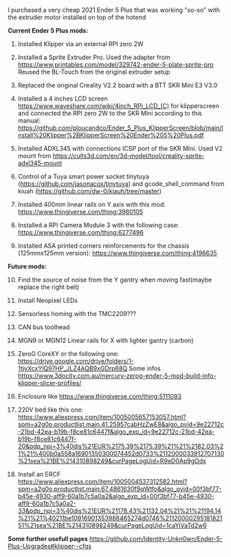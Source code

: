 I purchased a very cheap 2021 Ender 5 Plus that was working "so-so" with the extruder motor installed on top of the hotend

**Current Ender 5 Plus mods:**

1. Installed Klipper via an external RPI zero 2W
   
2. Installed a Sprite Extruder Pro. Used the adapter from https://www.printables.com/model/329742-ender-5-plate-sprite-pro Reused the BL-Touch from the original extruder setup
  
3. Replaced the original Creality V2.2 board with a BTT SKR Mini E3 V3.0
   
4. Installed a 4 inches LCD screen https://www.waveshare.com/wiki/4inch_RPi_LCD_(C) for klipperscreen and connected the RPI zero 2W to the SKR Mini according to this manual: https://github.com/ploucandco/Ender_5_Plus_KlipperScreen/blob/main/Install%20Klipper%2BKlipperScreen%20Ender%205%20Plus.pdf

5. Installed ADXL345 with connections ICSP port of the SKR Mini. Used V2 mount from https://cults3d.com/en/3d-model/tool/creality-sprite-adxl345-mount
  
6. Control of a Tuya smart power socket tinytuya (https://github.com/jasonacox/tinytuya) and gcode_shell_command from kiuah (https://github.com/dw-0/kiauh/tree/master)
   
7. Installed 400mm linear rails on Y axis with this mod: https://www.thingiverse.com/thing:3960105

8. Installed a RPI Camera Module 3 with the following case: https://www.thingiverse.com/thing:6277496

9. Installed ASA printed corners reinforcements for the chassis (125mmx125mm version): https://www.thingiverse.com/thing:4196635

**Future mods:**

10. Find the source of noise from the Y gantry when moving fast(maybe replace the right belt)

11. Install Neopixel LEDs
    
12. Sensorless homing with the TMC2209???
    
13. CAN bus toolhead

14. MGN9 or MGN12 Linear rails for X with lighter gantry (carbon)

15. ZeroG CoreXY or the following one: https://drive.google.com/drive/folders/1-1tjyXcxYlQ97HP_JLZ4AQB9xGDrp68Q
  Some infos https://www.3docity.com.au/mercury-zerog-ender-5-mod-build-info-klipper-slicer-profiles/
  
16. Enclosure like https://www.thingiverse.com/thing:5111093
 
17. 220V bed like this one: https://www.aliexpress.com/item/1005005657153057.html?spm=a2g0o.productlist.main.41.25957cabHzZwE8&algo_pvid=9e22712c-21bd-42ea-b19b-f8ce81c6447f&algo_exp_id=9e22712c-21bd-42ea-b19b-f8ce81c6447f-20&pdp_npi=3%40dis%21EUR%2175.39%2175.39%21%21%2182.03%21%21%400b0a558a16901350300074452d0733%2112000033912707130%21sea%21BE%214310898249&curPageLogUid=R9eD0Ap9gOdx

18. Install an ERCF https://www.aliexpress.com/item/1005004537312582.html?spm=a2g0o.productlist.main.67.4861630f9qWtfo&algo_pvid=00f3bf77-b45e-4930-aff9-60a1b7c5a0a2&algo_exp_id=00f3bf77-b45e-4930-aff9-60a1b7c5a0a2-33&pdp_npi=3%40dis%21EUR%21178.43%21132.04%21%21%21194.14%21%21%40211be10916901353988465274d0746%2112000029518182151%21sea%21BE%214310898249&curPageLogUid=1caYjVaTd2w6

**Some further usefull pages**
https://github.com/Identity-Unkn0wn/Ender-5-Plus-Upgrades#klipper--cfgs
